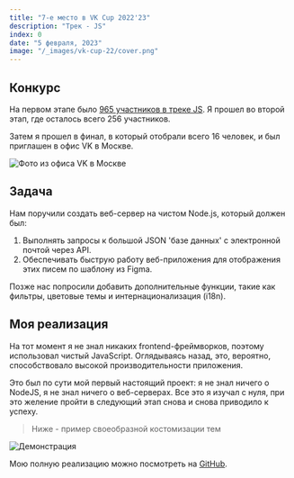 ```yaml
---
title: "7-е место в VK Cup 2022'23"
description: "Трек - JS"
index: 0
date: "5 февраля, 2023"
image: "/_images/vk-cup-22/cover.png"
---
```


## Конкурс

На первом этапе было [965 участников в треке JS](https://vk.com/wall-41208167_2648). Я прошел во второй этап, где осталось всего 256 участников.

Затем я прошел в финал, в который отобрали всего 16 человек, и был приглашен в офис VK в Москве.

![Фото из офиса VK в Москве](/_images/vk-cup-22/photo.png)

## Задача

Нам поручили создать веб-сервер на чистом Node.js, который должен был:

1. Выполнять запросы к большой JSON 'базе данных' с электронной почтой через API.
2. Обеспечивать быструю работу веб-приложения для отображения этих писем по шаблону из Figma.

Позже нас попросили добавить дополнительные функции, такие как фильтры, цветовые темы и интернационализация (i18n).

## Моя реализация

На тот момент я не знал никаких frontend-фреймворков, поэтому использовал чистый JavaScript. Оглядываясь назад, это, вероятно, способствовало высокой производительности приложения.

Это был по сути мой первый настоящий проект: я не знал ничего о NodeJS, я не знал ничего о веб-серверах.
Все это я изучал с нуля, при это желение пройти в следующий этап снова и снова приводило к успеху.

> Ниже - пример своеобразной костомизации тем

![Демонстрация](/_images/vk-cup-22/demo.png)

Мою полную реализацию можно посмотреть на [GitHub](https://github.com/paranoidPhantom/VK-Cup-2022-JS).